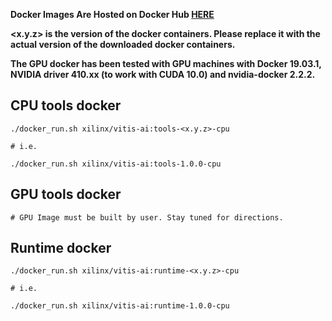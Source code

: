 **Docker Images Are Hosted on Docker Hub [HERE](https://hub.docker.com/repository/docker/xilinx/vitis-ai)**  

**<x.y.z> is the version of the docker containers. Please replace it with the actual version of the downloaded docker containers.**

**The GPU docker has been tested with GPU machines with Docker 19.03.1, NVIDIA driver 410.xx (to work with CUDA 10.0) and nvidia-docker 2.2.2.**

## CPU tools docker

```shell
./docker_run.sh xilinx/vitis-ai:tools-<x.y.z>-cpu

# i.e.

./docker_run.sh xilinx/vitis-ai:tools-1.0.0-cpu
```

## GPU tools docker

```shell
# GPU Image must be built by user. Stay tuned for directions.
```

## Runtime docker

```shell
./docker_run.sh xilinx/vitis-ai:runtime-<x.y.z>-cpu

# i.e.

./docker_run.sh xilinx/vitis-ai:runtime-1.0.0-cpu
```
